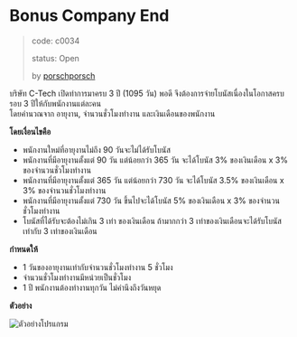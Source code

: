 # Bonus Company End #
> code: c0034
>
> status: Open
>
> by [porschporsch](https://github.com/porschporsch)

บริษัท C-Tech เปิดทำการมาครบ 3 ปี (1095 วัน) พอดี จึงต้องการจ่ายโบนัสเนื่องในโอกาสครบรอบ 3 ปีให้กับพนักงานแต่ละคน<br>
โดยคำนวณจาก อายุงาน, จำนวนชั่วโมงทำงาน และเงินเดือนของพนักงาน

**โดยเงื่อนไขคือ**

-   พนักงานใหม่ที่อายุงานไม่ถึง 90 วันจะไม่ได้รับโบนัส
-   พนักงานที่มีอายุงานตั้งแต่ 90 วัน แต่น้อยกว่า 365 วัน จะได้โบนัส 3% ของเงินเดือน x 3% ของจำนวนชั่วโมงทำงาน
-   พนักงานที่มีอายุงานตั้งแต่ 365 วัน แต่น้อยกว่า 730 วัน จะได้โบนัส 3.5% ของเงินเดือน x 3% ของจำนวนชั่วโมงทำงาน
-   พนักงานที่มีอายุงานตั้งแต่ 730 วัน ขึ้นไปจะได้โบนัส 5% ของเงินเดือน x 3% ของจำนวนชั่วโมงทำงาน
-   โบนัสที่ได้รับจะต้องไม่เกิน 3 เท่า ของเงินเดือน ถ้ามากกว่า 3 เท่าของเงินเดือนจะได้รับโบนัสเท่ากับ 3 เท่าของเงินเดือน

**กำหนดให้**

-   1 วันของอายุงานเท่ากับจำนวนชั่วโมงทำงาน 5 ชั่วโมง
-   จำนวนชั่วโมงทำงานมีหน่วยเป็นชั่วโมง
-   1 ปี พนักงานต้องทำงานทุกวัน ไม่คำนึงถึงวันหยุด

**ตัวอย่าง**

![ตัวอย่างโปรแกรม](https://cloud.githubusercontent.com/assets/26184206/23947262/928944de-09b0-11e7-9325-c201e9a9b934.png)
